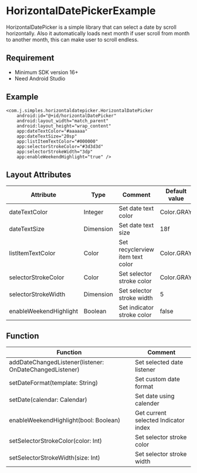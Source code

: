 # HorizontalDatePickerExample
HorizontalDatePicker is a simple library that can select a date by scroll horizontally.
Also it automatically loads next month if user scroll from month to another month, this can make user to scroll endless.

## Requirement
* Minimum SDK version 16+
* Need Android Studio

## Example

    <com.j.simples.horizontaldatepicker.HorizontalDatePicker
        android:id="@+id/horizontalDatePicker"
        android:layout_width="match_parent"
        android:layout_height="wrap_content"
        app:dateTextColor="#aaaaaa"
        app:dateTextSize="20sp"
        app:listItemTextColor="#000000"
        app:selectorStrokeColor="#3d3d3d"
        app:selectorStrokeWidth="3dp"
        app:enableWeekendHighlight="true" />
        
## Layout Attributes

| Attribute | Type | Comment | Default value |
|---|---|---|---|
| dateTextColor | Integer | Set date text color | Color.GRAY |
| dateTextSize | Dimension | Set date text size | 18f |
| listItemTextColor | Color | Set recyclerview item text color | Color.GRAY |
| selectorStrokeColor | Color | Set selector stroke color | Color.GRAY |
| selectorStrokeWidth | Dimension | Set selector stroke width | 5 |
| enableWeekendHighlight | Boolean | Set indicator stroke color | false |

## Function  

| Function | Comment |
|---|---|
| addDateChangedListener(listener: OnDateChangedListener) | Set selected date listener |
| setDateFormat(template: String) | Set custom date format |
| setDate(calendar: Calendar) | Set date using calender |
| enableWeekendHighlight(bool: Boolean) | Get current selected Indicator index |
| setSelectorStrokeColor(color: Int) | Set selector stroke color |
| setSelectorStrokeWidth(size: Int) | Set selector stroke width |
